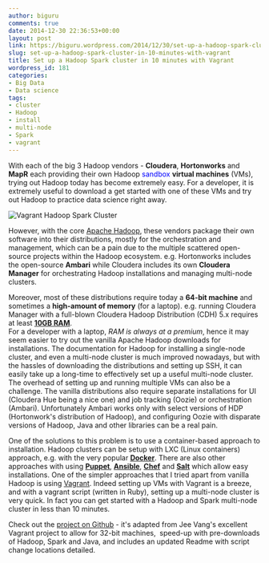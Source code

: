 ```yaml
---
author: biguru
comments: true
date: 2014-12-30 22:36:53+00:00
layout: post
link: https://biguru.wordpress.com/2014/12/30/set-up-a-hadoop-spark-cluster-in-10-minutes-with-vagrant/
slug: set-up-a-hadoop-spark-cluster-in-10-minutes-with-vagrant
title: Set up a Hadoop Spark cluster in 10 minutes with Vagrant
wordpress_id: 181
categories:
- Big Data
- Data science
tags:
- cluster
- Hadoop
- install
- multi-node
- Spark
- vagrant
---
```


With each of the big 3 Hadoop vendors - **Cloudera**, **Hortonworks** and **MapR** each providing their own Hadoop <font color="blue">sandbox</font> **virtual machines** (VMs), trying out Hadoop today has become extremely easy. For a developer, it is extremely useful to download a get started with one of these VMs and try out Hadoop to practice data science right away.

![Vagrant Hadoop Spark Cluster](/post/vagrant-hadoop-spark-cluster.png?w=300)

However, with the core [Apache Hadoop](hadoop.apache.org/), these vendors package their own software into their distributions, mostly for the orchestration and management, which can be a pain due to the multiple scattered open-source projects within the Hadoop ecosystem. e.g. Hortonworks includes the open-source **Ambari** while Cloudera includes its own **Cloudera Manager** for orchestrating Hadoop installations and managing multi-node clusters.

Moreover, most of these distributions require today a **64-bit machine** and sometimes a **high-amount of memory** (for a laptop). e.g. running Cloudera Manager with a full-blown Cloudera Hadoop Distribution (CDH) 5.x requires at least **[10GB RAM](http://www.cloudera.com/content/cloudera/en/documentation/cloudera-manager/v5-1-x/Cloudera-Manager-Quick-Start/Cloudera-Manager-Quick-Start-Guide.html)**.  
For a developer with a laptop, _RAM is always at a premium_, hence it may seem easier to try out the vanilla Apache Hadoop downloads for installations. The documentation for Hadoop for installing a single-node cluster, and even a multi-node cluster is much improved nowadays, but with the hassles of downloading the distributions and setting up SSH, it can easily take up a long-time to effectively set up a useful multi-node cluster. The overhead of setting up and running multiple VMs can also be a challenge. The vanilla distributions also require separate installations for UI (Cloudera Hue being a nice one) and job tracking (Oozie) or orchestration (Ambari). Unfortunately Ambari works only with select versions of HDP (Hortonwork's distribution of Hadoop), and configuring Oozie with disparate versions of Hadoop, Java and other libraries can be a real pain.

One of the solutions to this problem is to use a container-based approach to installation. Hadoop clusters can be setup with LXC (Linux containers) approach, e.g. with the very popular [**Docker**](http://blog.sequenceiq.com/blog/2014/06/19/multinode-hadoop-cluster-on-docker/). There are also other approaches with using [**Puppet**](https://github.com/viirya/puppet-hadoop), [**Ansible**](https://github.com/analytically/hadoop-ansible), [**Chef**](http://www.rpark.com/2013/02/using-chef-to-build-out-hadoop-cluster.html) and [**Salt**](https://github.com/accumulo/hadoop-salt) which allow easy installations. One of the simpler approaches that I tried apart from vanilla Hadoop is using [Vagrant](https://www.vagrantup.com/). Indeed setting up VMs with Vagrant is a breeze, and with a vagrant script (written in Ruby), setting up a multi-node cluster is very quick. In fact you can get started with a Hadoop and Spark multi-node cluster in less than 10 minutes.

Check out the [project on Github](https://github.com/dnafrance/vagrant-hadoop-spark-cluster) - it's adapted from Jee Vang's excellent Vagrant project to allow for 32-bit machines,  speed-up with pre-downloads of Hadoop, Spark and Java, and includes an updated Readme with script change locations detailed.
